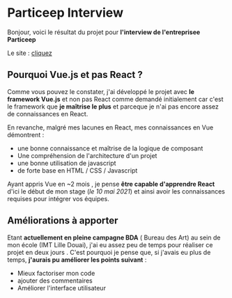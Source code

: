 # Particeep Interview

Bonjour, voici le résultat du projet pour **l'interview de l'entreprisee Particeep**

Le site : [cliquez](https://romainguarinoni.github.io/Particeep-interview/)

## Pourquoi Vue.js et pas React ?

Comme vous pouvez le constater, j'ai développé le projet avec **le framework Vue.js** et non pas React comme demandé initialement
car c'est le framework que **je maîtrise le plus** et parceque je n'ai pas encore assez de connaissances en React.

En revanche, malgré mes lacunes en React, mes connaissances en Vue démontrent :

- une bonne connaissance et maîtrise de la logique de composant
- Une compréhension de l'architecture d'un projet
- une bonne utilisation de javascript
- de forte base en HTML / CSS / Javascript

Ayant appris Vue en ~2 mois , je pense **être capable d'apprendre React** d'ici le début de mon stage (_le 10 mai 2021_) et ainsi avoir les connaissances requises pour intégrer vos équipes.

## Améliorations à apporter

Etant **actuellement en pleine campagne BDA** ( Bureau des Art) au sein de mon école (IMT Lille Douai), j'ai eu assez peu de temps pour réaliser ce projet en deux jours .
C'est pourquoi je pense que, si j'avais eu plus de temps, **j'aurais pu améliorer les points suivant** :

- Mieux factoriser mon code
- ajouter des commentaires
- Améliorer l'interface utilisateur
